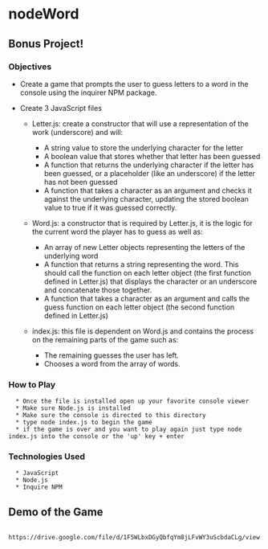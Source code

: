 # nodeWord

## Bonus Project!

### Objectives

* Create a game that prompts the user to guess letters to a word in the console using the inquirer NPM package.

* Create 3 JavaScript files
     * Letter.js: create a constructor that will use a representation of the work (underscore) and will:
          * A string value to store the underlying character for the letter
          * A boolean value that stores whether that letter has been guessed
          * A function that returns the underlying character if the letter has been guessed, or a placeholder (like an underscore) if the              letter has not been guessed
          * A function that takes a character as an argument and checks it against the underlying character, updating the stored boolean               value to true if it was guessed correctly.
     
    * Word.js: a constructor that is required by Letter.js, it is the logic for the current word the player has to guess as well as:
         * An array of new Letter objects representing the letters of the underlying word
         * A function that returns a string representing the word. This should call the function on each letter object (the first function            defined in Letter.js) that displays the character or an underscore and concatenate those together.
         * A function that takes a character as an argument and calls the guess function on each letter object (the second function defined            in Letter.js)
         
    * index.js: this file is dependent on Word.js and contains the process on the remaining parts of the game such as: 
         * The remaining guesses the user has left.
         * Chooses a word from the array of words.
         
 ### How to Play
      
      * Once the file is installed open up your favorite console viewer
      * Make sure Node.js is installed
      * Make sure the console is directed to this directory
      * type node index.js to begin the game
      * if the game is over and you want to play again just type node index.js into the console or the 'up' key + enter
         
 ### Technologies Used
 
      * JavaScript
      * Node.js
      * Inquire NPM

## Demo of the Game

     https://drive.google.com/file/d/1F5WLbxDGyQbfqYm8jLFvWY3uScbdaCLg/view
